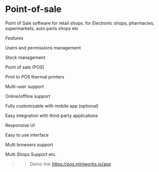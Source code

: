 # Point-of-sale

Point of Sale software for  retail shops.
for Electronic shops, pharmacies, supermarkets, auto parts shops etc

*Features*

Users and permissions management

Stock management

Point of sale (POS)

Print to POS thermal printers

Multi-user support

Online/offline support

Fully customizable with mobile app (optional)

Easy integration with third-party applications

Responsive UI

Easy to use interface

Multi browsers support

Multi Shops Support etc.

>>Demo link https://pos.miniworks.io/app
